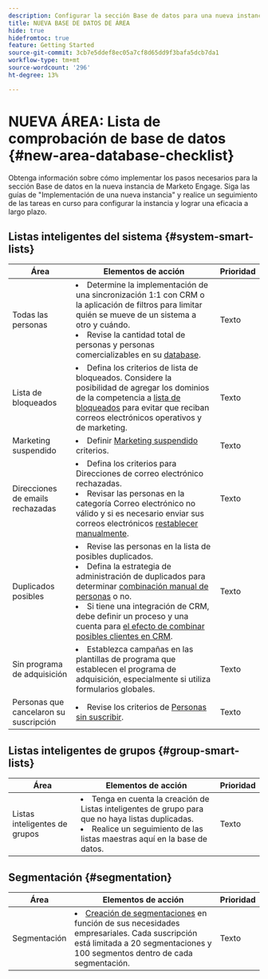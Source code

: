 ```yaml
---
description: Configurar la sección Base de datos para una nueva instancia de Marketo Engage.
title: NUEVA BASE DE DATOS DE ÁREA
hide: true
hidefromtoc: true
feature: Getting Started
source-git-commit: 3cb7e5ddef8ec05a7cf8d65dd9f3bafa5dcb7da1
workflow-type: tm+mt
source-wordcount: '296'
ht-degree: 13%

---
```


# NUEVA ÁREA: Lista de comprobación de base de datos {#new-area-database-checklist}

Obtenga información sobre cómo implementar los pasos necesarios para la sección Base de datos en la nueva instancia de Marketo Engage. Siga las guías de &quot;Implementación de una nueva instancia&quot; y realice un seguimiento de las tareas en curso para configurar la instancia y lograr una eficacia a largo plazo.

## Listas inteligentes del sistema {#system-smart-lists}

<table>
<thead>
  <tr>
    <th>Área</th>
    <th>Elementos de acción</th>
    <th>Prioridad</th>
  </tr>
</thead>
<tbody>
  <tr>
    <td>Todas las personas</td>
    <td><li>Determine la implementación de una sincronización 1:1 con CRM o la aplicación de filtros para limitar quién se mueve de un sistema a otro y cuándo.</li> 
    <li>Revise la cantidad total de personas y personas comercializables en su <a href="https://experienceleague.adobe.com/docs/marketo/using/product-docs/core-marketo-concepts/smart-lists-and-static-lists/managing-people-in-smart-lists/database-dashboard.html" target="_blank" rel="noopener noreferrer">database</a>.</li></td>
    <td>Texto</td>
  </tr>
  <tr>
    <td>Lista de bloqueados</td>
    <td><li>Defina los criterios de lista de bloqueados. Considere la posibilidad de agregar los dominios de la competencia a <a href="https://experienceleague.adobe.com/docs/marketo/using/product-docs/core-marketo-concepts/smart-lists-and-static-lists/managing-people-in-smart-lists/add-person-to-blocklist.html" target="_blank" rel="noopener noreferrer">lista de bloqueados</a> para evitar que reciban correos electrónicos operativos y de marketing.</li></td>
    <td>Texto</td>
  </tr>
  <tr>
    <td>Marketing suspendido</td>
    <td><li>Definir <a href="https://experienceleague.adobe.com/docs/marketo/using/product-docs/email-marketing/deliverability/understanding-unsubscribe.html#marketing-suspended" target="_blank" rel="noopener noreferrer">Marketing suspendido</a> criterios.</li></td>
    <td>Texto</td>
  </tr>
  <tr>
    <td>Direcciones de emails rechazadas </td>
    <td><li>Defina los criterios para Direcciones de correo electrónico rechazadas.</li>
    <li>Revisar las personas en la categoría Correo electrónico no válido y si es necesario enviar sus correos electrónicos <a href="https://experienceleague.adobe.com/docs/marketo/using/product-docs/email-marketing/deliverability/hard-and-soft-bounces-in-email.html" target="_blank" rel="noopener noreferrer">restablecer manualmente</a>.</li></td>
    <td>Texto</td>
  </tr>
  <tr>
    <td>Duplicados posibles</td>
    <td><li>Revise las personas en la lista de posibles duplicados.</li> 
    <li>Defina la estrategia de administración de duplicados para determinar <a href="https://experienceleague.adobe.com/docs/marketo/using/product-docs/core-marketo-concepts/smart-lists-and-static-lists/managing-people-in-smart-lists/find-and-merge-duplicate-people.html" target="_blank" rel="noopener noreferrer">combinación manual de personas</a> o no.</li>  
    <li>Si tiene una integración de CRM, debe definir un proceso y una cuenta para <a href="https://experienceleague.adobe.com/docs/marketo/using/product-docs/core-marketo-concepts/smart-lists-and-static-lists/managing-people-in-smart-lists/find-and-merge-duplicate-people.html#effect-in-salesforce" target="_blank" rel="noopener noreferrer">el efecto de combinar posibles clientes en CRM</a>.</li></td>
    <td>Texto</td>
  </tr>
  <tr>
    <td>Sin programa de adquisición</td>
    <td><li>Establezca campañas en las plantillas de programa que establecen el programa de adquisición, especialmente si utiliza formularios globales.</li></td>
    <td>Texto</td>
  </tr>
  <tr>
    <td>Personas que cancelaron su suscripción</td>
    <td><li>Revise los criterios de <a href="https://experienceleague.adobe.com/docs/marketo/using/product-docs/email-marketing/deliverability/understanding-unsubscribe.html" target="_blank" rel="noopener noreferrer">Personas sin suscribir</a>.</li></td>
    <td>Texto</td>
  </tr>
</tbody>
</table>

## Listas inteligentes de grupos {#group-smart-lists}

<table>
<thead>
  <tr>
    <th>Área</th>
    <th>Elementos de acción</th>
    <th>Prioridad</th>
  </tr>
</thead>
<tbody>
  <tr>
    <td>Listas inteligentes de grupos</td>
    <td><li>Tenga en cuenta la creación de Listas inteligentes de grupo para que no haya listas duplicadas.</li>
    <li>Realice un seguimiento de las listas maestras aquí en la base de datos.</li></td>
    <td>Texto</td>
  </tr>
</tbody>
</table>

## Segmentación {#segmentation}

<table>
<thead>
  <tr>
    <th>Área</th>
    <th>Elementos de acción</th>
    <th>Prioridad</th>
  </tr>
</thead>
<tbody>
  <tr>
    <td>Segmentación</td>
    <td><li><a href="https://experienceleague.adobe.com/docs/marketo/using/product-docs/personalization/segmentation-and-snippets/segmentation/create-a-segmentation.html" target="_blank" rel="noopener noreferrer">Creación de segmentaciones</a> en función de sus necesidades empresariales. Cada suscripción está limitada a 20 segmentaciones y 100 segmentos dentro de cada segmentación.</li></td>
    <td>Texto</td>
  </tr>
</tbody>
</table>

